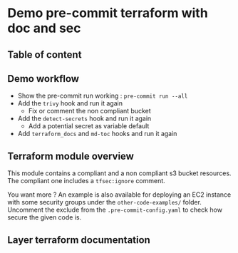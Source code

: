 # Demo pre-commit terraform with doc and sec

## Table of content
<!--TOC-->
<!--TOC-->

## Demo workflow
* Show the pre-commit run working : `pre-commit run --all`
* Add the `trivy` hook and run it again
    * Fix or comment the non compliant bucket
* Add the `detect-secrets` hook and run it again
    * Add a potential secret as variable default
* Add `terraform_docs` and `md-toc` hooks and run it again

## Terraform module overview
This module contains a compliant and a non compliant s3 bucket resources.
The compliant one includes a `tfsec:ignore` comment.

You want more ? An example is also available for deploying an EC2 instance with some security groups under the `other-code-examples/` folder. Uncomment the exclude from the `.pre-commit-config.yaml` to check how secure the given code is.

## Layer terraform documentation

<!-- BEGINNING OF PRE-COMMIT-TERRAFORM DOCS HOOK -->
<!-- END OF PRE-COMMIT-TERRAFORM DOCS HOOK -->

